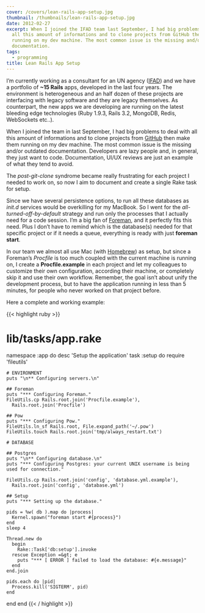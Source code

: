 ```yaml
---
cover: /covers/lean-rails-app-setup.jpg
thumbnail: /thumbnails/lean-rails-app-setup.jpg
date: 2012-02-27
excerpt: When I joined the IFAD team last September, I had big problems to deal with
  all this amount of informations and to clone projects from GitHub then make them
  running on my dev machine. The most common issue is the missing and/or outdated
  documentation.
tags:
  - programming
title: Lean Rails App Setup
---
```


<p>I&#8217;m currently working as a consultant for an UN agency (<a href="http://www.ifad.org">IFAD</a>) and we have a portfolio of <strong>~15 Rails</strong> apps, developed in the last four years. The environment is heterogeneous and an half dozen of these projects are interfacing with legacy software and they are legacy themselves. As counterpart, the new apps we are developing are running on the latest bleeding edge technologies (Ruby 1.9.3, Rails 3.2, MongoDB, Redis, WebSockets etc..).</p>

<p>When I joined the team in last September, I had big problems to deal with all this amount of informations and to clone projects from <a href="https://github.com/ifad">GitHub</a> then make them running on my dev machine. The most common issue is the missing and/or outdated documentation. Developers are lazy people and, in general, they just want to code. Documentation, UI/UX reviews are just an example of what they tend to avoid.</p>

<p>The <em>post-git-clone</em> syndrome became really frustrating for each project I needed to work on, so now I aim to document and create a single Rake task for setup.</p>

<p>Since we have several persistence options, to run all these databases as <em>init.d</em> services would be overkilling for my MacBook. So I went for the <em>all-turned-off-by-default</em> strategy and run only the processes that I actually need for a code session. I&#8217;m a big fan of <a href="http://ddollar.github.com/foreman/">Foreman</a>, and it perfectly fits this need. Plus I don&#8217;t have to remind which is the database(s) needed for that specific project or if it needs a queue, everything is ready with just <strong>foreman start</strong>.</p>

<p>In our team we almost all use Mac (with <a href="http://mxcl.github.com/homebrew/">Homebrew</a>) as setup, but since a Foreman&#8217;s <em>Procfile</em> is too much coupled with the current machine is running on, I create a <strong>Procfile.example</strong> in each project and let my colleagues to customize their own configuration, according their machine, or completely skip it and use their own workflow. Remember, the goal isn&#8217;t about unify the development process, but to have the application running in less than 5 minutes, for people who never worked on that project before.</p>

<p>Here a complete and working example:</p>

{{< highlight ruby >}}
# lib/tasks/app.rake

namespace :app do
  desc 'Setup the application'
  task :setup do
    require 'fileutils'

    # ENVIRONMENT
    puts "\n** Configuring servers.\n"

    ## Foreman
    puts "*** Configuring Foreman."
    FileUtils.cp Rails.root.join('Procfile.example'),
      Rails.root.join('Procfile')

    ## Pow
    puts "*** Configuring Pow."
    FileUtils.ln_sf Rails.root, File.expand_path('~/.pow')
    FileUtils.touch Rails.root.join('tmp/always_restart.txt')

    # DATABASE

    ## Postgres
    puts "\n** Configuring database.\n"
    puts "*** Configuring Postgres: your current UNIX username is being used for connection."

    FileUtils.cp Rails.root.join('config', 'database.yml.example'),
      Rails.root.join('config', 'database.yml')

    ## Setup
    puts "*** Setting up the database."

    pids = %w( db ).map do |process|
      Kernel.spawn("foreman start #{process}")
    end
    sleep 4

    Thread.new do
      begin
        Rake::Task['db:setup'].invoke
      rescue Exception =&gt; e
        puts "*** [ ERROR ] failed to load the database: #{e.message}"
      end
    end.join

    pids.each do |pid|
      Process.kill('SIGTERM', pid)
    end
  end
end
{{< / highlight >}}
